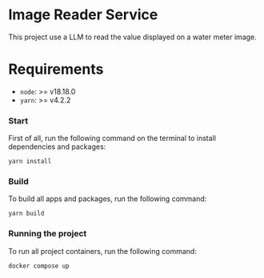 # Image Reader Service

This project use a LLM to read the value displayed on a water meter image.

# Requirements

- `node`: >= v18.18.0
- `yarn`: >= v4.2.2

### Start

First of all, run the following command on the terminal to install dependencies and packages:

```
yarn install
```  

### Build

To build all apps and packages, run the following command:

```
yarn build
```  

### Running the project

To run all project containers, run the following command:

```
docker compose up
```